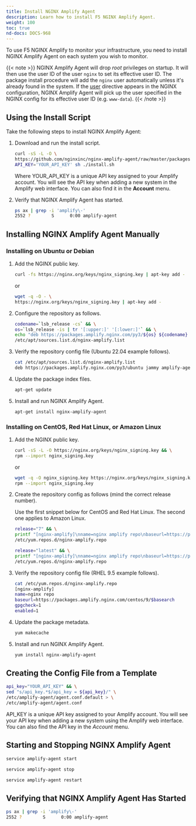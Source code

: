```yaml
---
title: Install NGINX Amplify Agent
description: Learn how to install F5 NGINX Amplify Agent.
weight: 100
toc: true
nd-docs: DOCS-968
---
```


To use F5 NGINX Amplify to monitor your infrastructure, you need to install NGINX Amplify Agent on each system you wish to monitor.

{{< note >}} NGINX Amplify Agent will drop *root* privileges on startup. It will then use the user ID of the user `nginx` to set its effective user ID. The package install procedure will add the `nginx` user automatically unless it's already found in the system. If the [user](https://nginx.org/en/docs/ngx_core_module.html#user) directive appears in the NGINX configuration, NGINX Amplify Agent will pick up the user specified in the NGINX config for its effective user ID (e.g. `www-data`). {{< /note >}}

## Using the Install Script

Take the following steps to install NGINX Amplify Agent:

1. Download and run the install script.

   ```bash
   curl -sS -L -O \
   https://github.com/nginxinc/nginx-amplify-agent/raw/master/packages/install.sh && \
   API_KEY='YOUR_API_KEY' sh ./install.sh
   ```

   Where YOUR_API_KEY is a unique API key assigned to your Amplify account. You will see the API key when adding a new system in the Amplify web interface. You can also find it in the **Account** menu.

2. Verify that NGINX Amplify Agent has started.

   ```bash
   ps ax | grep -i 'amplify\-'
   2552 ?        S      0:00 amplify-agent
   ```

## Installing NGINX Amplify Agent Manually

### Installing on Ubuntu or Debian

1. Add the NGINX public key.

   ```bash
   curl -fs https://nginx.org/keys/nginx_signing.key | apt-key add -
   ```

   or

   ```bash
   wget -q -O - \
   https://nginx.org/keys/nginx_signing.key | apt-key add -
   ```

2. Configure the repository as follows.

    ```bash
    codename=`lsb_release -cs` && \
    os=`lsb_release -is | tr '[:upper:]' '[:lower:]'` && \
    echo "deb https://packages.amplify.nginx.com/py3/${os} ${codename} amplify-agent" > \
    /etc/apt/sources.list.d/nginx-amplify.list
    ```

3. Verify the repository config file (Ubuntu 22.04 example follows).

    ```bash
    cat /etc/apt/sources.list.d/nginx-amplify.list
    deb https://packages.amplify.nginx.com/py3/ubuntu jammy amplify-agent
    ```

4. Update the package index files.

    ```bash
    apt-get update
    ```

5. Install and run NGINX Amplify Agent.

    ```bash
    apt-get install nginx-amplify-agent
    ```

### Installing on CentOS, Red Hat Linux, or Amazon Linux

1. Add the NGINX public key.

    ```bash
    curl -sS -L -O https://nginx.org/keys/nginx_signing.key && \
    rpm --import nginx_signing.key
    ```

   or

    ```bash
    wget -q -O nginx_signing.key https://nginx.org/keys/nginx_signing.key && \
    rpm --import nginx_signing.key
    ```

2. Create the repository config as follows (mind the correct release number).

   Use the first snippet below for CentOS and Red Hat Linux. The second one applies to Amazon Linux.

    ```bash
    release="7" && \
    printf "[nginx-amplify]\nname=nginx amplify repo\nbaseurl=https://packages.amplify.nginx.com/py3/centos/${release}/\$basearch\ngpgcheck=1\nenabled=1\n" > \
    /etc/yum.repos.d/nginx-amplify.repo
    ```

    ```bash
    release="latest" && \
    printf "[nginx-amplify]\nname=nginx amplify repo\nbaseurl=https://packages.amplify.nginx.com/py3/amzn/${release}/\$basearch\ngpgcheck=1\nenabled=1\n" > \
    /etc/yum.repos.d/nginx-amplify.repo
    ```

3. Verify the repository config file (RHEL 9.5 example follows).

    ```bash
    cat /etc/yum.repos.d/nginx-amplify.repo
    [nginx-amplify]
    name=nginx repo
    baseurl=https://packages.amplify.nginx.com/centos/9/$basearch
    gpgcheck=1
    enabled=1
    ```

4. Update the package metadata.

    ```bash
    yum makecache
    ```

5. Install and run NGINX Amplify Agent.

    ```bash
    yum install nginx-amplify-agent
    ```

## Creating the Config File from a Template

```bash
api_key="YOUR_API_KEY" && \
sed "s/api_key.*$/api_key = ${api_key}/" \
/etc/amplify-agent/agent.conf.default > \
/etc/amplify-agent/agent.conf
```

API_KEY is a unique API key assigned to your Amplify account. You will see your API key when adding a new system using the Amplify web interface. You can also find the API key in the *Account* menu.

## Starting and Stopping NGINX Amplify Agent

```bash
service amplify-agent start
```

```bash
service amplify-agent stop
```

```bash
service amplify-agent restart
```

## Verifying that NGINX Amplify Agent Has Started

```bash
ps ax | grep -i 'amplify\-'
2552 ?        S      0:00 amplify-agent
```
